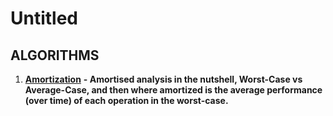 # Untitled



## **ALGORITHMS**

1. [**Amortization**](https://medium.com/@aleksandrasays/amortised-analysis-in-the-nutshell-7b056277ab9b) **- Amortised analysis in the nutshell, Worst-Case vs Average-Case, and then where amortized is the average performance \(over time\) of each operation in the worst-case.**

